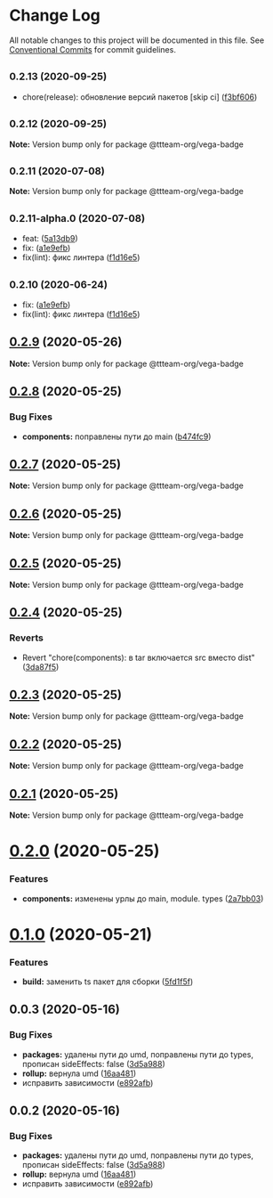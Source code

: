 # Change Log

All notable changes to this project will be documented in this file.
See [Conventional Commits](https://conventionalcommits.org) for commit guidelines.

## <small>0.2.13 (2020-09-25)</small>

* chore(release): обновление версий пакетов [skip ci] ([f3bf606](https://github.com/ttteam-org/ttteam-vega-ui/commit/f3bf606))





## <small>0.2.12 (2020-09-25)</small>

**Note:** Version bump only for package @ttteam-org/vega-badge





## <small>0.2.11 (2020-07-08)</small>

**Note:** Version bump only for package @ttteam-org/vega-badge





## <small>0.2.11-alpha.0 (2020-07-08)</small>

* feat: ([5a13db9](https://github.com/ttteam-org/ttteam-vega-ui/commit/5a13db9))
* fix: ([a1e9efb](https://github.com/ttteam-org/ttteam-vega-ui/commit/a1e9efb))
* fix(lint): фикс линтера ([f1d16e5](https://github.com/ttteam-org/ttteam-vega-ui/commit/f1d16e5))





## <small>0.2.10 (2020-06-24)</small>

- fix: ([a1e9efb](https://github.com/ttteam-org/ttteam-vega-ui/commit/a1e9efb))
- fix(lint): фикс линтера ([f1d16e5](https://github.com/ttteam-org/ttteam-vega-ui/commit/f1d16e5))

## [0.2.9](https://github.com/ttteam-org/ttteam-vega-ui/compare/@ttteam-org/vega-badge@0.1.0...@ttteam-org/vega-badge@0.2.9) (2020-05-26)

**Note:** Version bump only for package @ttteam-org/vega-badge

## [0.2.8](https://github.com/ttteam-org/ttteam-vega-ui/compare/@ttteam-org/vega-badge@0.2.7...@ttteam-org/vega-badge@0.2.8) (2020-05-25)

### Bug Fixes

- **components:** поправлены пути до main ([b474fc9](https://github.com/ttteam-org/ttteam-vega-ui/commit/b474fc94fd90b0d4dd791935251d21d8541b77f9))

## [0.2.7](https://github.com/ttteam-org/ttteam-vega-ui/compare/@ttteam-org/vega-badge@0.2.6...@ttteam-org/vega-badge@0.2.7) (2020-05-25)

**Note:** Version bump only for package @ttteam-org/vega-badge

## [0.2.6](https://github.com/ttteam-org/ttteam-vega-ui/compare/@ttteam-org/vega-badge@0.2.5...@ttteam-org/vega-badge@0.2.6) (2020-05-25)

**Note:** Version bump only for package @ttteam-org/vega-badge

## [0.2.5](https://github.com/ttteam-org/ttteam-vega-ui/compare/@ttteam-org/vega-badge@0.2.4...@ttteam-org/vega-badge@0.2.5) (2020-05-25)

**Note:** Version bump only for package @ttteam-org/vega-badge

## [0.2.4](https://github.com/ttteam-org/ttteam-vega-ui/compare/@ttteam-org/vega-badge@0.2.3...@ttteam-org/vega-badge@0.2.4) (2020-05-25)

### Reverts

- Revert "chore(components): в tar включается src вместо dist" ([3da87f5](https://github.com/ttteam-org/ttteam-vega-ui/commit/3da87f523e514c40c18815a6f2e44a6dbdd502b7))

## [0.2.3](https://github.com/ttteam-org/ttteam-vega-ui/compare/@ttteam-org/vega-badge@0.2.1...@ttteam-org/vega-badge@0.2.3) (2020-05-25)

**Note:** Version bump only for package @ttteam-org/vega-badge

## [0.2.2](https://github.com/ttteam-org/ttteam-vega-ui/compare/@ttteam-org/vega-badge@0.2.1...@ttteam-org/vega-badge@0.2.2) (2020-05-25)

**Note:** Version bump only for package @ttteam-org/vega-badge

## [0.2.1](https://github.com/ttteam-org/ttteam-vega-ui/compare/@ttteam-org/vega-badge@0.2.0...@ttteam-org/vega-badge@0.2.1) (2020-05-25)

**Note:** Version bump only for package @ttteam-org/vega-badge

# [0.2.0](https://github.com/ttteam-org/ttteam-vega-ui/compare/@ttteam-org/vega-badge@0.1.0...@ttteam-org/vega-badge@0.2.0) (2020-05-25)

### Features

- **components:** изменены урлы до main, module. types ([2a7bb03](https://github.com/ttteam-org/ttteam-vega-ui/commit/2a7bb0354a083e034a49ed7e3709283dec0b7381))

# [0.1.0](https://github.com/ttteam-org/ttteam-vega-ui/compare/@ttteam-org/vega-badge@0.0.2...@ttteam-org/vega-badge@0.1.0) (2020-05-21)

### Features

- **build:** заменить ts пакет для сборки ([5fd1f5f](https://github.com/ttteam-org/ttteam-vega-ui/commit/5fd1f5fcd66e4c7cd83b623b63c3fe49f1001d88))

## 0.0.3 (2020-05-16)

### Bug Fixes

- **packages:** удалены пути до umd, поправлены пути до types, прописан sideEffects: false ([3d5a988](https://github.com/gpn-prototypes/vega-ui/commit/3d5a98871aece5d6c79be112e2e60ecd0529694e))
- **rollup:** вернула umd ([16aa481](https://github.com/gpn-prototypes/vega-ui/commit/16aa48132ca6c3934b3b12aa079f8645a0efc89b))
- исправить зависимости ([e892afb](https://github.com/gpn-prototypes/vega-ui/commit/e892afb5368b7ed2c6bdd4c77e08917e033f75ed))

## 0.0.2 (2020-05-16)

### Bug Fixes

- **packages:** удалены пути до umd, поправлены пути до types, прописан sideEffects: false ([3d5a988](https://github.com/gpn-prototypes/vega-ui/commit/3d5a98871aece5d6c79be112e2e60ecd0529694e))
- **rollup:** вернула umd ([16aa481](https://github.com/gpn-prototypes/vega-ui/commit/16aa48132ca6c3934b3b12aa079f8645a0efc89b))
- исправить зависимости ([e892afb](https://github.com/gpn-prototypes/vega-ui/commit/e892afb5368b7ed2c6bdd4c77e08917e033f75ed))
